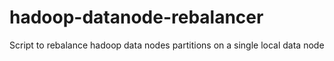 hadoop-datanode-rebalancer
===========================

Script to rebalance hadoop data nodes partitions on a single local data node

